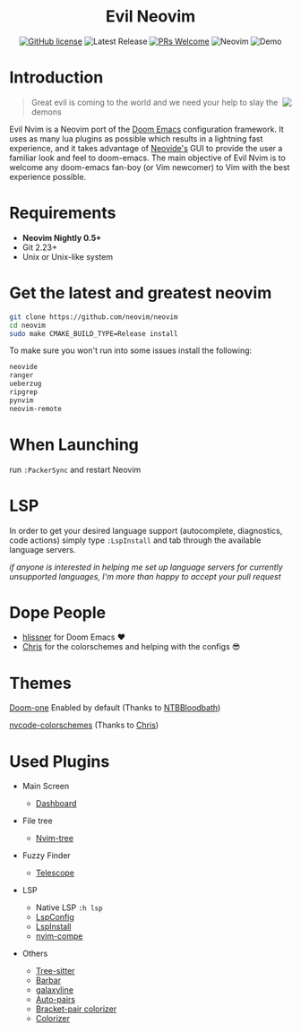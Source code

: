 <div align="center">

# Evil Neovim
[![GitHub license](https://img.shields.io/github/license/GustavoPrietoP/Evil-Nvim)](https://github.com/GustavoPrietoP/Evil-Nvim/blob/master/LICENSE)
![Latest Release](https://img.shields.io/github/v/release/GustavoPrietoP/Evil-nvim?include_prereleases&style=flat-square)
[![PRs Welcome](https://img.shields.io/badge/Pr's-welcome-pink.svg?style=flat-square)](http://makeapullrequest.com)
![Neovim](https://img.shields.io/badge/Neovim-0.5-57A143?style=flat-square&logo=neovim)
![Demo](https://raw.githubusercontent.com/GustavoPrietoP/neovim/main/screenshot/demo.png)

</div>

# Introduction

<a href="http://ultravioletbat.deviantart.com/art/Yay-Evil-111710573">
  <img src="https://raw.githubusercontent.com/hlissner/doom-emacs/screenshots/cacochan.png" align="right" />
</a>
</h1>

> Great evil is coming to the world and we need your help to slay the demons 

Evil Nvim is a Neovim port of the [Doom Emacs](https://github.com/hlissner/doom-emacs) configuration framework.
It uses as many lua plugins as possible which results in a lightning fast experience, and it takes advantage of [Neovide's](https://github.com/Kethku/neovide) GUI to provide the user a familiar look and feel to doom-emacs. The main objective of Evil Nvim is to welcome any doom-emacs fan-boy (or Vim newcomer) to Vim with the best experience possible.

# Requirements
- **Neovim Nightly 0.5+**
- Git 2.23+
- Unix or Unix-like system

# Get the latest and greatest neovim

```bash
git clone https://github.com/neovim/neovim
cd neovim
sudo make CMAKE_BUILD_TYPE=Release install
```
To make sure you won't run into some issues install the following:
``` bash
neovide
ranger
ueberzug
ripgrep
pynvim
neovim-remote
```

# When Launching
run `:PackerSync` and restart Neovim

# LSP
In order to get your desired language support (autocomplete, diagnostics, code actions) simply type `:LspInstall` and tab through the  available language servers.

*if anyone is interested in helping me set up language servers for currently unsupported languages, I'm more than happy to accept your pull request*

# Dope People
- [hlissner](https://github.com/hlissner) for Doom Emacs :heart:
- [Chris](https://github.com/ChristianChiarulli) for the colorschemes and helping with the configs :sunglasses:
# Themes 
[Doom-one](https://github.com/GustavoPrietoP/doom-one.vim) Enabled by default (Thanks to [NTBBloodbath](https://github.com/NTBBloodbath))

[nvcode-colorschemes](https://github.com/ChristianChiarulli/nvcode-color-schemes.vim) (Thanks to [Chris](http://github.com/ChristianChiarulli))

# Used Plugins
- Main Screen
  - [Dashboard](https://github.com/glepnir/dashboard-nvim)

- File tree
  - [Nvim-tree](https://github.com/kyazdani42/nvim-tree.lua)

- Fuzzy Finder
  - [Telescope](https://github.com/nvim-telescope/telescope.nvim)

- LSP
  - Native LSP `:h lsp`
  - [LspConfig](https://github.com/neovim/nvim-lspconfig)
  - [LspInstall](https://github.com/kabouzeid/nvim-lspinstall)
  - [nvim-compe](https://github.com/hrsh7th/nvim-compe)
- Others
  - [Tree-sitter](https://github.com/nvim-treesitter/nvim-treesitter)
  - [Barbar](https://github.com/romgrk/barbar.nvim)
  - [galaxyline](https://github.com/glepnir/galaxyline.nvim)
  - [Auto-pairs](https://github.com/windwp/nvim-autopairs)
  - [Bracket-pair colorizer](https://github.com/GustavoPrietoP/nvim-ts-rainbow)
  - [Colorizer](https://github.com/norcalli/nvim-colorizer.lua)
